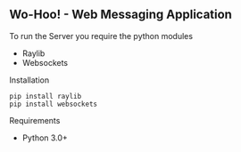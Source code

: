 Wo-Hoo! - Web Messaging Application
--

To run the Server you require the python modules
- Raylib
- Websockets

Installation
```
pip install raylib
pip install websockets
```

Requirements
- Python 3.0+

